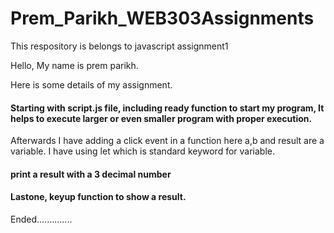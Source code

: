 # Prem_Parikh_WEB303Assignments
This respository is belongs to javascript assignment1

Hello, My name is prem parikh.

Here is some details of my assignment. 

#### Starting with script.js file, including ready function to start my program, It helps to execute larger or even smaller program with proper execution.
Afterwards I have adding a click event in a function here a,b and result are a variable. I have using let which is standard keyword for variable.

#### print a result with a 3 decimal number

#### Lastone, keyup function to show a result.

Ended..............

